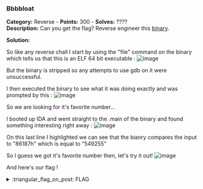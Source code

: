 ### Bbbbloat
**Category:** Reverse - **Points:** 300 - **Solves:** ????  
**Description:** Can you get the flag? Reverse engineer this [binary](./bbbbloat/).

**Solution:**  

So like any reverse chall I start by using the "file" command on the binary which tells us that this is an ELF 64 bit executable :
![image](https://user-images.githubusercontent.com/90833446/160920659-6cc56edc-df90-46ba-b586-cfdab37264c2.png)

But the binary is stripped so any attempts to use gdb on it were unsuccessful.

I then executed the binary to see what it was doing exactly and was prompted by this :
![image](https://user-images.githubusercontent.com/90833446/160921157-4ecfa74d-599c-4873-ac2c-37cebf031530.png)

So we are looking for it's favorite number...

I booted up IDA and went straight to the .main of the binary and found something interesting right away : 
![image](https://user-images.githubusercontent.com/90833446/160921394-f253cecc-5fbd-4492-b46b-7e024e9c03a5.png)

On this last line I highlighted we can see that the bianry compares the input to "86187h" which is equal to "549255"

So I guess we got it's favorite number then, let's try it out!
![image](https://user-images.githubusercontent.com/90833446/160921705-e430518d-846e-4412-860d-a3b2a69e9e0c.png)

And here's our flag !

<details>
  <summary>:triangular_flag_on_post: FLAG</summary>

  ```
  picoCTF{cu7_7h3_bl047_36dd316a}
  ```
</details>
